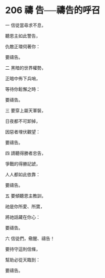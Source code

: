# 206 禱 告──禱告的呼召

一 信徒當尋求不息，

聽恩主如此警告，

仇敵正環伺著你：

要禱告。

二 黑暗的世界權勢，

正暗中佈下兵哨，

等待你鬆懈之時：

要禱告。

三 要穿上屬天軍裝，

日夜都不可卸掉，

因惡者埋伏觀望：

要禱告。

四 請聽得勝者忠告，

爭戰的得勝記諕，

人人都如此依靠：

要禱告。

五 要傾聽恩主教訓，

祂是你所愛、所寶，

將祂話藏在你心：

要禱告。

六 信徒們，儆醒、禱告！

要持守這則信條，

幫助必從天臨到：

要禱告。

